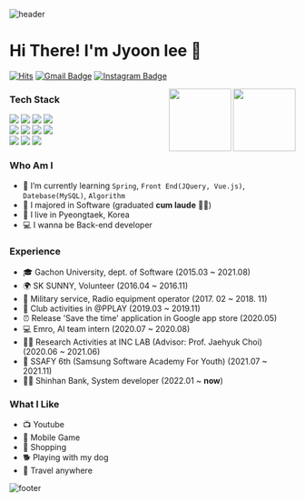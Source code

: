 ![header](https://capsule-render.vercel.app/api?type=waving&color=auto&height=165&section=header&text=JaeYoon%20Lee&fontSize=80&fontAlign=60)
# Hi There! I'm Jyoon lee 👋
[![Hits](https://hits.seeyoufarm.com/api/count/incr/badge.svg?url=https%3A%2F%2Fgithub.com%2Fjyoonlee&count_bg=%23EB8B10&title_bg=%23684327&icon=&icon_color=%23E7E7E7&title=VISIT&edge_flat=false)](https://github.com/jyoonlee) 
[![Gmail Badge](https://img.shields.io/badge/Gmail-D14836?style=flat&logo=Gmail&logoColor=white)](mailto:2jyoons@naver.com) 
[![Instagram Badge](https://img.shields.io/badge/Instagram-9c38d1?style=flat&logo=Instagram&logoColor=white)](https://www.instagram.com/jyoooonlee) 

  <img align='right' src="https://github-readme-stats.vercel.app/api?username=jyoonlee" height="110"/>
  <img align='right' src="http://mazassumnida.wtf/api/v2/generate_badge?boj=2jyoons" height="110"/>

### Tech Stack
<div>
  <img src="https://img.shields.io/badge/Java%20-007396.svg?&style=flat-square&logo=java&logoColor=white"/>
  <img src="https://img.shields.io/badge/python%20-3776AB.svg?&style=flat-square&logo=python&logoColor=white"/> 
  <img src="https://img.shields.io/badge/C-A8B9CC?style=flat-square&logo=C&logoColor=white"/>
  <img src="https://img.shields.io/badge/JavaScript-F7DF1E?style=flat-square&logo=JavaScript&logoColor=white"/>
  <br>
  <img src="https://img.shields.io/badge/HTML5-E34F26?style=flat-square&logo=JavaScript&logoColor=white"/>
  <img src="https://img.shields.io/badge/css-1572B6?style=flat-square&logo=css3&logoColor=white"/>
  <img src="https://img.shields.io/badge/scikit-learn?style=flat-square&logo=scikit-learn&logoColor=white"/>
  <img src="https://img.shields.io/badge/Jupyter%20-%23F37626.svg?&style=flat-square&logo=Jupyter&logoColor=white" />
  <br>
  <img src="https://img.shields.io/badge/Git%20-F05032.svg?&style=flat-square&logo=git&logoColor=white"/>
  <img src="https://img.shields.io/badge/Linux%20-E95420.svg?&style=flat-square&logo=Linux&logoColor=white"/>
  <img src="https://img.shields.io/badge/MongoDB-47A248?style=flat-square&logo=MongoDB&logoColor=white"/>
</div>

### Who Am I
- 🌱 I’m currently learning `Spring`, `Front End(JQuery, Vue.js)`, `Datebase(MySQL)`, `Algorithm`
- 🥇 I majored in Software (graduated <b>cum laude</b> 👨‍🎓)
- 🚅 I live in Pyeongtaek, Korea 
- 💻 I wanna be Back-end developer

### Experience
- 🎓 Gachon University, dept. of Software (2015.03 ~ 2021.08)
- 🌍 SK SUNNY, Volunteer (2016.04 ~ 2016.11)
- 💪 Military service, Radio equipment operator (2017. 02 ~ 2018. 11)
- 👬 Club activities in @PPLAY (2019.03 ~ 2019.11)
- ⏰ Release 'Save the time' application in Google app store (2020.05)
- 💻 Emro, AI team intern (2020.07 ~ 2020.08)
- 👨‍💻 Research Activities at INC LAB (Advisor: Prof. Jaehyuk Choi) (2020.06 ~ 2021.06) 
- 🧑 SSAFY 6th (Samsung Software Academy For Youth) (2021.07 ~ 2021.11)
- 🏃‍♂️ Shinhan Bank, System developer (2022.01 ~ **now**) 

### What I Like
- 📺 Youtube
- 🔵 Mobile Game
- 🎁 Shopping
- 🐕 Playing with my dog
- 🛫 Travel anywhere 

![footer](https://capsule-render.vercel.app/api?type=waving&color=auto&height=200&section=footer&text=%20&fontSize=90)
